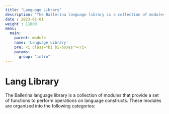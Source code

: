 ```yaml
---
title: "Language Library"
description: "The Ballerina language library is a collection of modules that provide a set of functions to perform operations on language constructs and types."
date : 2023-01-01
weight : 11000
menu: 
  main:
    parent: module
    name: 'Language Library'
    pre: <i class="bi bi-boxes"></i>
    params:
      group: "intro"
---
```


# Lang Library

The Ballerina language library is a collection of modules that provide a set of functions to perform
operations on language constructs. These modules are organized into the following categories:

